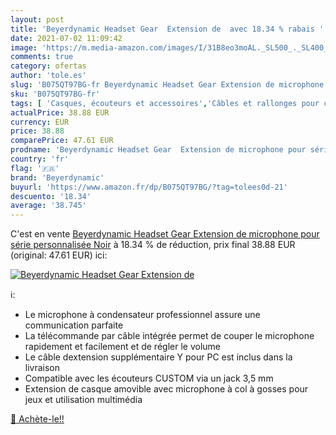 ```yaml
---
layout: post
title: 'Beyerdynamic Headset Gear  Extension de  avec 18.34 % rabais '
date: 2021-07-02 11:09:42
image: 'https://m.media-amazon.com/images/I/31B8eo3moAL._SL500_._SL400_.jpg'
comments: true
category: ofertas
author: 'tole.es'
slug: 'B075QT97BG-fr Beyerdynamic Headset Gear Extension de microphone pour...'
sku: 'B075QT97BG-fr'
tags: [ 'Casques, écouteurs et accessoires','Câbles et rallonges pour casques et écouteurs','High-Tech','beyerdynamic', ]
actualPrice: 38.88 EUR
currency: EUR
price: 38.88
comparePrice: 47.61 EUR
prodname: 'Beyerdynamic Headset Gear  Extension de microphone pour série personnalisée  Noir'
country: 'fr'
flag: '🇫🇷'
brand: 'Beyerdynamic'
buyurl: 'https://www.amazon.fr/dp/B075QT97BG/?tag=tolees0d-21'
descuento: '18.34'
average: '38.745'
---
```


C'est en vente [Beyerdynamic Headset Gear  Extension de microphone pour série personnalisée  Noir](https://www.amazon.fr/dp/B075QT97BG/?tag=tolees0d-21)  à  18.34 % de réduction, prix final  38.88 EUR (original: 47.61 EUR) ici:

[![Beyerdynamic Headset Gear  Extension de ](https://m.media-amazon.com/images/I/31B8eo3moAL._SL500_._SL400_.jpg)](https://www.amazon.fr/dp/B075QT97BG/?tag=tolees0d-21)

ℹ️:

- Le microphone à condensateur professionnel assure une communication parfaite
- La télécommande par câble intégrée permet de couper le microphone rapidement et facilement et de régler le volume
- Le câble dextension supplémentaire Y pour PC est inclus dans la livraison
- Compatible avec les écouteurs CUSTOM via un jack 3,5 mm
- Extension de casque amovible avec microphone à col à gosses pour jeux et utilisation multimédia

[🛒 Achète-le!!](https://www.amazon.fr/dp/B075QT97BG/?tag=tolees0d-21)
